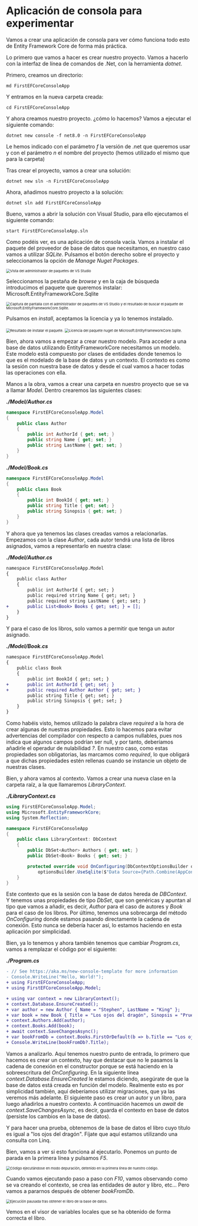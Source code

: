 # Aplicación de consola para experimentar

Vamos a crear una aplicación de consola para ver cómo funciona todo esto de Entity Framework Core de forma más práctica.

Lo primero que vamos a hacer es crear nuestro proyecto. Vamos a hacerlo con la interfaz de línea de comandos de .Net, con  la herramienta _dotnet_.

Primero, creamos un directorio:

```console
md FirstEFCoreConsoleApp
```

Y entramos en la nueva carpeta creada:

```console
cd FirstEFCoreConsoleApp
```

Y ahora creamos nuestro proyecto. ¿cómo lo hacemos? Vamos a ejecutar el siguiente comando:

```console
dotnet new console -f net8.0 -n FirstEFCoreConsoleApp
```

Le hemos indicado con el parámetro _f_ la versión de .net que queremos usar y con el parámetro _n_ el nombre del proyecto (hemos utilizado el mismo que para la carpeta)

Tras crear el proyecto, vamos a crear una solución:

```console
dotnet new sln -n FirstEFCoreConsoleApp
```

Ahora, añadimos nuestro proyecto a la solución:

```console
dotnet sln add FirstEFCoreConsoleApp
```

Bueno, vamos a abrir la solución con Visual Studio, para ello ejecutamos el siguiente comando:

```consola
start FirstEFCoreConsoleApp.sln
```

Como podéis ver, es una aplicación de consola vacía. Vamos a instalar el paquete del proveedor de base de datos que necesitamos, en nuestro caso vamos a utilizar _SQLite_. Pulsamos el botón derecho sobre el proyecto y seleccionamos la opción de _Manage Nuget Packages_.

<img src="./content/manage-packages.png" style="zoom:67%" alt="Vista del administrador de paquetes de VS Studio">

Seleccionamos la pestaña de _browse_ y en la caja de búsqueda introducimos el paquete que queremos instalar: Microsoft.EntityFrameworkCore.Sqlite

<img src="./content/manage-packages-sqlite.png" style="zoom:67%" alt="Captura de pantalla con el administrador de paquetes de VS Studio y el resultado de buscar el paquete de Microsoft.EntityFrameworkCore.Sqlite.">

Pulsamos en _install_, aceptamos la licencia y ya lo tenemos instalado.

<img src="./content/manage-packages-sqlite-install.png" style="zoom:67%" alt="Resultado de instalar el paquete.">

<img src="./content/manage-packages-sqlite-license.png" style="zoom:67%" alt="Licencia del paquete nuget de Microsoft.EntityFrameworkCore.Sqlite.">

Bien, ahora vamos a empezar a crear nuestro modelo. Para acceder a una base de datos utilizando EntityFrameworkCore necesitamos un modelo. Este modelo está compuesto por clases de entidades donde tenemos lo que es el modelado de la base de datos y un contexto. El contexto es como la sesión con nuestra base de datos y desde el cual vamos a hacer todas las operaciones con ella.

Manos a la obra, vamos a crear una carpeta en nuestro proyecto que se va a llamar _Model_. Dentro crearemos las siguientes clases:

***./Model/Author.cs***

```csharp
namespace FirstEFCoreConsoleApp.Model
{
    public class Author
    {
        public int AuthorId { get; set; }
        public string Name { get; set; }
        public string LastName { get; set; }
    }
}
```

***./Model/Book.cs***

```csharp
namespace FirstEFCoreConsoleApp.Model
{
    public class Book
    {
        public int BookId { get; set; }
        public string Title { get; set; }
        public string Sinopsis { get; set; }
    }
}
```

Y ahora que ya tenemos las clases creadas vamos a relacionarlas. Empezamos con la clase _Author_, cada autor tendrá una lista de libros asignados, vamos a representarlo en nuestra clase:

***./Model/Author.cs***

```diff
namespace FirstEFCoreConsoleApp.Model
{
    public class Author
    {
        public int AuthorId { get; set; }
        public required string Name { get; set; }
        public required string LastName { get; set; }
+       public List<Book> Books { get; set; } = [];        
    }
}
```

Y para el caso de los libros, solo vamos a permitir que tenga un autor asignado.

***./Model/Book.cs***

```diff
namespace FirstEFCoreConsoleApp.Model
{
    public class Book
    {
        public int BookId { get; set; }
+       public int AuthorId { get; set; }
+       public required Author Author { get; set; }        
        public string Title { get; set; }
        public string Sinopsis { get; set; }
    }
}
```

Como habéis visto, hemos utilizado la palabra clave _required_ a la hora de crear algunas de nuestras propiedades. Esto lo hacemos para evitar advertencias del compilador con respecto a campos nullables, pues nos indica que algunos campos podrían ser null, y por tanto, deberíamos añadirle el operadur de nulabilidad *?*. En nuestro caso, como estas propiedades son obligatorias, las marcamos como _required_, lo que obligará a que dichas propiedades estén rellenas cuando se instancie un objeto de nuestras clases.

Bien, y ahora vamos al contexto. Vamos a crear una nueva clase en la carpeta raíz, a la que llamaremos _LibraryContext_.

***./LibraryContext.cs***

```csharp
using FirstEFCoreConsoleApp.Model;
using Microsoft.EntityFrameworkCore;
using System.Reflection;

namespace FirstEFCoreConsoleApp
{
    public class LibraryContext: DbContext
    {
        public DbSet<Author> Authors { get; set; }
        public DbSet<Book> Books { get; set; }

        protected override void OnConfiguring(DbContextOptionsBuilder optionsBuilder) =>
            optionsBuilder.UseSqlite($"Data Source={Path.Combine(AppContext.BaseDirectory, "library.db")}");
    }
}
```

Este contexto que es la sesión con la base de datos hereda de _DBContext_. Y tenemos unas propiedades de tipo _DbSet_, que son genéricas y apuntan al tipo que vamos a añadir, es decir, _Author_ para el caso de autores y _Book_ para el caso de los libros. Por último, tenemos una sobrecarga del método _OnConfiguring_ donde estamos pasando directamente la cadena de conexión. Esto nunca se debería hacer así, lo estamos haciendo en esta aplicación por simplicidad.

Bien, ya lo tenemos y ahora también tenemos que cambiar _Program.cs_, vamos a remplazar el código por el siguiente:

***./Program.cs***

```diff
- // See https://aka.ms/new-console-template for more information
- Console.WriteLine("Hello, World!");
+ using FirstEFCoreConsoleApp;
+ using FirstEFCoreConsoleApp.Model;

+ using var context = new LibraryContext();
+ context.Database.EnsureCreated();
+ var author = new Author { Name = "Stephen", LastName = "King" };
+ var book = new Book { Title = "Los ojos del dragón", Sinopsis = "Prueba de un libro", Author = author };
+ context.Authors.Add(author);
+ context.Books.Add(book);
+ await context.SaveChangesAsync();
+ var bookFromDb = context.Books.FirstOrDefault(b => b.Title == "Los ojos del dragón");
+ Console.WriteLine(bookFromDb?.Title);
```

Vamos a analizarlo. Aquí tenemos nuestro punto de entrada, lo primero que hacemos es crear un contexto, hay que destacar que no le pasamos la cadena de conexión en el constructor porque se está haciendo en la sobreescritura del _OnConfiguring_. En la siguiente línea _context.Database.EnsureCreated_ le estamos diciendo, asegúrate de que la base de datos está creada en función del modelo. Realmente esto es por simplicidad también, aquí deberíamos utilizar migraciones, que ya las veremos más adelante. El siguiente paso es crear un autor y un libro, para luego añadirlos a nuestro contexto. A continuación hacemos un _await_ de _context.SaveChangesAsync_, es decir, guarda el contexto en base de datos (persiste los cambios en la base de datos).

Y para hacer una prueba, obtenemos de la base de datos el libro cuyo título es igual a "los ojos del dragón". Fíjate que aquí estamos utilizando una consulta con Linq.

Bien, vamos a ver si esto funciona al ejecutarlo. Ponemos un punto de parada en la primera línea y pulsamos _F5_. 

<img src="./content/example-library.png" style="zoom:67%" alt="Código ejecutándose en modo depuración, detenido en la primera línea de nuestro código.">

Cuando vamos ejecutando paso a paso con _F10_, vamos observando como se va creando el contexto, se crea las entidades de autor y libro, etc... Pero vamos a pararnos después de obtener _bookFromDb_.

<img src="./content/example-1-variable.png" style="zoom:67%" alt="Ejecución pausada tras obtener el libro de la base de datos.">

Vemos en el visor de variables locales que se ha obtenido de forma correcta el libro.
